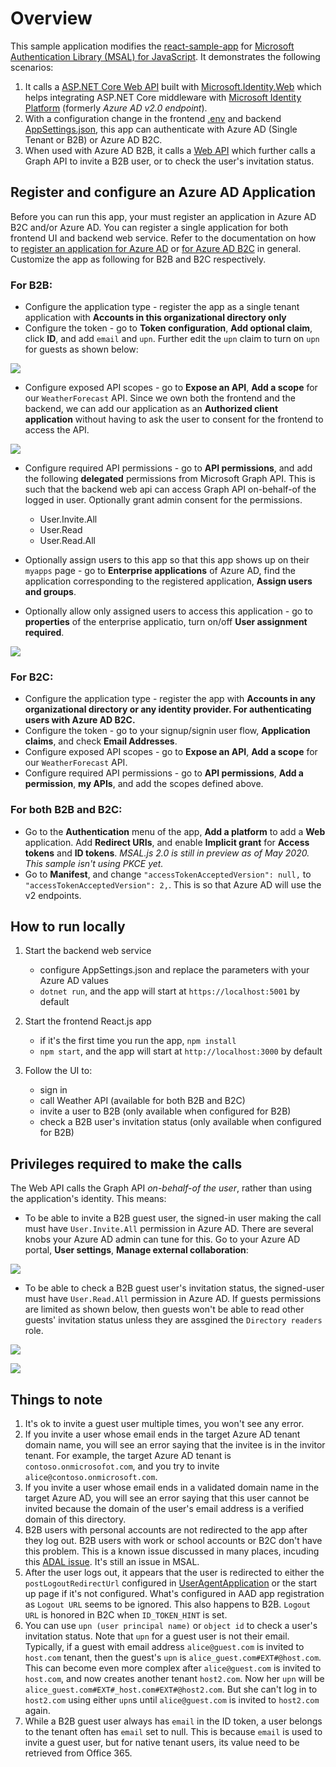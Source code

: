# Overview

This sample application modifies the [react-sample-app](https://github.com/AzureAD/microsoft-authentication-library-for-js/tree/dev/samples/react-sample-app) for [Microsoft Authentication Library (MSAL) for JavaScript](https://github.com/AzureAD/microsoft-authentication-library-for-js). It demonstrates the following scenarios:

1. It calls a [ASP.NET Core Web API](aspnet-core-webapi/Controllers/WeatherForecastController.cs) built with [Microsoft.Identity.Web](https://github.com/AzureAD/microsoft-identity-web) which helps integrating ASP.<span></span>NET Core middleware with [Microsoft Identity Platform](https://docs.microsoft.com/en-us/azure/active-directory/develop/) (formerly _Azure AD v2.0 endpoint_).
2. With a configuration change in the frontend [.env](react-sample-app/.env.sample) and backend [AppSettings.json](aspnet-core-webapi/appsettings.json), this app can authenticate with Azure AD (Single Tenant or B2B) or Azure AD B2C.
3. When used with Azure AD B2B, it calls a [Web API](aspnet-core-webapi/Controllers/UserController.cs) which further calls a Graph API to invite a B2B user, or to check the user's invitation status.

## Register and configure an Azure AD Application
Before you can run this app, your must register an application in Azure AD B2C and/or Azure AD. You can register a single application for both frontend UI and backend web service. Refer to the documentation on how to [register an application for Azure AD](https://docs.microsoft.com/en-us/azure/active-directory/develop/quickstart-register-app) or [for Azure AD B2C](https://docs.microsoft.com/en-us/azure/active-directory-b2c/tutorial-register-applications?tabs=app-reg-ga) in general. Customize the app as following for B2B and B2C respectively.

### For B2B:
* Configure the application type - register the app as a single tenant application with **Accounts in this organizational directory only**
* Configure the token - go to **Token configuration**, **Add optional claim**, click **ID**, and add `email` and `upn`. Further edit the `upn` claim to turn on `upn` for guests as shown below:

![](images/upn_for_guests.png)

* Configure exposed API scopes - go to **Expose an API**, **Add a scope** for our `WeatherForecast` API. Since we own both the frontend and the backend, we can add our application as an **Authorized client application** without having to ask the user to consent for the frontend to access the API. 

![](images/preauthorized.png)

* Configure required API permissions - go to **API permissions**, and add the following **delegated** permissions from Microsoft Graph API. This is such that the backend web api can access Graph API on-behalf-of the logged in user. Optionally grant admin consent for the permissions.
    * User.Invite.All
    * User.Read
    * User.Read.All

* Optionally assign users to this app so that this app shows up on their `myapps` page - go to **Enterprise applications** of Azure AD, find the application corresponding to the registered application, **Assign users and groups**.
* Optionally allow only assigned users to access this application - go to **properties** of the enterprise applicatio, turn on/off **User assignment required**. 

![](images/user_assignment_required.png)

### For B2C:
* Configure the application type - register the app with **Accounts in any organizational directory or any identity provider. For authenticating users with Azure AD B2C.**
* Configure the token - go to your signup/signin user flow, **Application claims**, and check **Email Addresses**. 
* Configure exposed API scopes - go to **Expose an API**, **Add a scope** for our `WeatherForecast` API. 
* Configure required API permissions - go to **API permissions**, **Add a permission**, **my APIs**, and add the scopes defined above.

### For both B2B and B2C:
* Go to the **Authentication** menu of the app, **Add a platform** to add a **Web** application. Add **Redirect URIs**, and enable **Implicit grant** for **Access tokens** and **ID tokens**. _MSAL.js 2.0 is still in preview as of May 2020. This sample isn't using PKCE yet._
* Go to **Manifest**, and change `"accessTokenAcceptedVersion": null,` to `"accessTokenAcceptedVersion": 2,`. This is so that Azure AD will use the v2 endpoints.

## How to run locally
1. Start the backend web service
    * configure AppSettings.json and replace the parameters with your Azure AD values
    * `dotnet run`, and the app will start at `https://localhost:5001` by default

2. Start the frontend React.js app
    * if it's the first time you run the app, `npm install`
    * `npm start`, and the app will start at `http://localhost:3000` by default

3. Follow the UI to: 
    * sign in
    * call Weather API (available for both B2B and B2C)
    * invite a user to B2B (only available when configured for B2B)
    * check a B2B user's invitation status (only available when configured for B2B)

## Privileges required to make the calls
The Web API calls the Graph API _on-behalf-of the user_, rather than using the application's identity. This means:
* To be able to invite a B2B guest user, the signed-in user making the call must have `User.Invite.All` permission in Azure AD. There are several knobs your Azure AD admin can tune for this. Go to your Azure AD portal, **User settings**, **Manage external collaboration**:

![](images/invite_settings.png)

* To be able to check a B2B guest user's invitation status, the signed-user must have `User.Read.All` permission in Azure AD. If guests permissions are limited as shown below, then guests won't be able to read other guests' invitation status unless they are assgined the `Directory readers` role.

![](images/guest_limited.png)

![](images/assigned_roles.png)

## Things to note
1. It's ok to invite a guest user multiple times, you won't see any error.
2. If you invite a user whose email ends in the target Azure AD tenant domain name, you will see an error saying that the invitee is in the invitor tenant. For example, the target Azure AD tenant is `contoso.onmicrosofot.com`, and you try to invite `alice@contoso.onmicrosoft.com`.
3. If you invite a user whose email ends in a validated domain name in the target Azure AD, you will see an error saying that this user cannot be invited because the domain of the user's email address is a verified domain of this directory.
4. B2B users with personal accounts are not redirected to the app after they log out. B2B users with work or school accounts or B2C don't have this problem. This is a known issue discussed in many places, incuding this [ADAL issue](https://github.com/AzureAD/azure-activedirectory-library-for-js/issues/811#issue-366332243). It's still an issue in MSAL.
5. After the user logs out, it appears that the user is redirected to either the `postLogoutRedirectUrl` configured in [UserAgentApplication](react-sample-app/src/auth-utils.js#L45) or the start up page if it's not configured. What's configured in AAD app registration as `Logout URL` seems to be ignored. This also happens to B2B. `Logout URL` is honored in B2C when `ID_TOKEN_HINT` is set.
6. You can use `upn (user principal name)` or `object id` to check a user's invitation status. Note that `upn` for a guest user is not their email. Typically, if a guest with email address `alice@guest.com` is invited to `host.com` tenant, then the guest's `upn` is `alice_guest.com#EXT#@host.com`. This can become even more complex after `alice@guest.com` is invited to `host.com`, and now creates another tenant `host2.com`. Now her `upn` will be `alice_guest.com#EXT#_host.com#EXT#@host2.com`. But she can't log in to `host2.com` using either `upn`s until `alice@guest.com` is invited to `host2.com` again.
7. While a B2B guest user always has `email` in the ID token, a user belongs to the tenant often has `email` set to null. This is because `email` is used to invite a guest user, but for native tenant users, its value need to be retrieved from Office 365.
